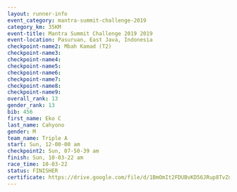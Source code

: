 ```yaml
---
layout: runner-info 
event_category: mantra-summit-challenge-2019 
category_km: 35KM 
event-title: Mantra Summit Challenge 2019 2019 
event-location: Pasuruan, East Java, Indonesia 
checkpoint-name2: Mbah Kamad (T2) 
checkpoint-name3: 
checkpoint-name4: 
checkpoint-name5: 
checkpoint-name6: 
checkpoint-name7: 
checkpoint-name8: 
checkpoint-name9: 
overall_rank: 13
gender_rank: 13
bib: 456
first_name: Eko C
last_name: Cahyono
gender: M
team_name: Triple A
start: Sun, 12-00-00 am
checkpoint2: Sun, 07-50-39 am
finish: Sun, 10-03-22 am
race_time: 10-03-22
status: FINISHER
certificate: https://drive.google.com/file/d/1BmOmIt2FDUBvKD56JRup8TvZdnFfE-4e/view?usp=sharing
---
```


